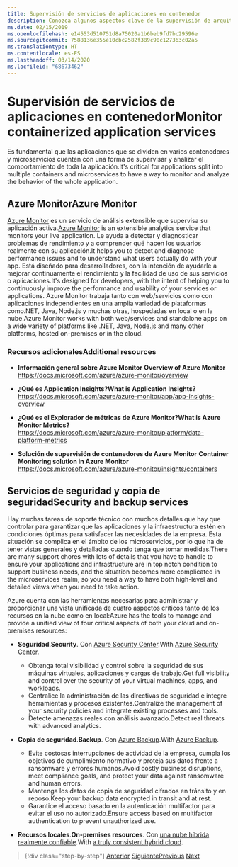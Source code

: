 ```yaml
---
title: Supervisión de servicios de aplicaciones en contenedor
description: Conozca algunos aspectos clave de la supervisión de arquitecturas de contenedor
ms.date: 02/15/2019
ms.openlocfilehash: e14553d510751d8a75020a1b6beb9fd7bc29596e
ms.sourcegitcommit: 7588136e355e10cbc2582f389c90c127363c02a5
ms.translationtype: HT
ms.contentlocale: es-ES
ms.lasthandoff: 03/14/2020
ms.locfileid: "68673462"
---
```

# <a name="monitor-containerized-application-services"></a><span data-ttu-id="ddccc-103">Supervisión de servicios de aplicaciones en contenedor</span><span class="sxs-lookup"><span data-stu-id="ddccc-103">Monitor containerized application services</span></span>

<span data-ttu-id="ddccc-104">Es fundamental que las aplicaciones que se dividen en varios contenedores y microservicios cuenten con una forma de supervisar y analizar el comportamiento de toda la aplicación.</span><span class="sxs-lookup"><span data-stu-id="ddccc-104">It's critical for applications split into multiple containers and microservices to have a way to monitor and analyze the behavior of the whole application.</span></span>

## <a name="azure-monitor"></a><span data-ttu-id="ddccc-105">Azure Monitor</span><span class="sxs-lookup"><span data-stu-id="ddccc-105">Azure Monitor</span></span>

<span data-ttu-id="ddccc-106">[Azure Monitor](https://azure.microsoft.com/services/monitor/) es un servicio de análisis extensible que supervisa su aplicación activa.</span><span class="sxs-lookup"><span data-stu-id="ddccc-106">[Azure Monitor](https://azure.microsoft.com/services/monitor/) is an extensible analytics service that monitors your live application.</span></span> <span data-ttu-id="ddccc-107">Le ayuda a detectar y diagnosticar problemas de rendimiento y a comprender qué hacen los usuarios realmente con su aplicación.</span><span class="sxs-lookup"><span data-stu-id="ddccc-107">It helps you to detect and diagnose performance issues and to understand what users actually do with your app.</span></span> <span data-ttu-id="ddccc-108">Está diseñado para desarrolladores, con la intención de ayudarle a mejorar continuamente el rendimiento y la facilidad de uso de sus servicios o aplicaciones.</span><span class="sxs-lookup"><span data-stu-id="ddccc-108">It's designed for developers, with the intent of helping you to continuously improve the performance and usability of your services or applications.</span></span> <span data-ttu-id="ddccc-109">Azure Monitor trabaja tanto con web/servicios como con aplicaciones independientes en una amplia variedad de plataformas como.NET, Java, Node.js y muchas otras, hospedadas en local o en la nube.</span><span class="sxs-lookup"><span data-stu-id="ddccc-109">Azure Monitor works with both web/services and standalone apps on a wide variety of platforms like .NET, Java, Node.js and many other platforms, hosted on-premises or in the cloud.</span></span>

### <a name="additional-resources"></a><span data-ttu-id="ddccc-110">Recursos adicionales</span><span class="sxs-lookup"><span data-stu-id="ddccc-110">Additional resources</span></span>

- <span data-ttu-id="ddccc-111">**Información general sobre Azure Monitor** </span><span class="sxs-lookup"><span data-stu-id="ddccc-111">**Overview of Azure Monitor** </span></span>\
  <https://docs.microsoft.com/azure/azure-monitor/overview>

- <span data-ttu-id="ddccc-112">**¿Qué es Application Insights?**</span><span class="sxs-lookup"><span data-stu-id="ddccc-112">**What is Application Insights?**</span></span> \
  <https://docs.microsoft.com/azure/azure-monitor/app/app-insights-overview>

- <span data-ttu-id="ddccc-113">**¿Qué es el Explorador de métricas de Azure Monitor?**</span><span class="sxs-lookup"><span data-stu-id="ddccc-113">**What is Azure Monitor Metrics?**</span></span> \
  <https://docs.microsoft.com/azure/azure-monitor/platform/data-platform-metrics>

- <span data-ttu-id="ddccc-114">**Solución de supervisión de contenedores de Azure Monitor** </span><span class="sxs-lookup"><span data-stu-id="ddccc-114">**Container Monitoring solution in Azure Monitor** </span></span>\
  <https://docs.microsoft.com/azure/azure-monitor/insights/containers>

## <a name="security-and-backup-services"></a><span data-ttu-id="ddccc-115">Servicios de seguridad y copia de seguridad</span><span class="sxs-lookup"><span data-stu-id="ddccc-115">Security and backup services</span></span>

<span data-ttu-id="ddccc-116">Hay muchas tareas de soporte técnico con muchos detalles que hay que controlar para garantizar que las aplicaciones y la infraestructura estén en condiciones óptimas para satisfacer las necesidades de la empresa. Esta situación se complica en el ámbito de los microservicios, por lo que ha de tener vistas generales y detalladas cuando tenga que tomar medidas.</span><span class="sxs-lookup"><span data-stu-id="ddccc-116">There are many support chores with lots of details that you have to handle to ensure your applications and infrastructure are in top notch condition to support business needs, and the situation becomes more complicated in the microservices realm, so you need a way to have both high-level and detailed views when you need to take action.</span></span>

<span data-ttu-id="ddccc-117">Azure cuenta con las herramientas necesarias para administrar y proporcionar una vista unificada de cuatro aspectos críticos tanto de los recursos en la nube como en local:</span><span class="sxs-lookup"><span data-stu-id="ddccc-117">Azure has the tools to manage and provide a unified view of four critical aspects of both your cloud and on-premises resources:</span></span>

- <span data-ttu-id="ddccc-118">**Seguridad**.</span><span class="sxs-lookup"><span data-stu-id="ddccc-118">**Security**.</span></span> <span data-ttu-id="ddccc-119">Con [Azure Security Center](https://azure.microsoft.com/services/security-center/).</span><span class="sxs-lookup"><span data-stu-id="ddccc-119">With [Azure Security Center](https://azure.microsoft.com/services/security-center/).</span></span>
  - <span data-ttu-id="ddccc-120">Obtenga total visibilidad y control sobre la seguridad de sus máquinas virtuales, aplicaciones y cargas de trabajo.</span><span class="sxs-lookup"><span data-stu-id="ddccc-120">Get full visibility and control over the security of your virtual machines, apps, and workloads.</span></span>
  - <span data-ttu-id="ddccc-121">Centralice la administración de las directivas de seguridad e integre herramientas y procesos existentes.</span><span class="sxs-lookup"><span data-stu-id="ddccc-121">Centralize the management of your security policies and integrate existing processes and tools.</span></span>
  - <span data-ttu-id="ddccc-122">Detecte amenazas reales con análisis avanzado.</span><span class="sxs-lookup"><span data-stu-id="ddccc-122">Detect real threats with advanced analytics.</span></span>

- <span data-ttu-id="ddccc-123">**Copia de seguridad**.</span><span class="sxs-lookup"><span data-stu-id="ddccc-123">**Backup**.</span></span> <span data-ttu-id="ddccc-124">Con [Azure Backup](https://azure.microsoft.com/services/backup/).</span><span class="sxs-lookup"><span data-stu-id="ddccc-124">With [Azure Backup](https://azure.microsoft.com/services/backup/).</span></span>
  - <span data-ttu-id="ddccc-125">Evite costosas interrupciones de actividad de la empresa, cumpla los objetivos de cumplimiento normativo y proteja sus datos frente a ransomware y errores humanos.</span><span class="sxs-lookup"><span data-stu-id="ddccc-125">Avoid costly business disruptions, meet compliance goals, and protect your data against ransomware and human errors.</span></span>
  - <span data-ttu-id="ddccc-126">Mantenga los datos de copia de seguridad cifrados en tránsito y en reposo.</span><span class="sxs-lookup"><span data-stu-id="ddccc-126">Keep your backup data encrypted in transit and at rest.</span></span>
  - <span data-ttu-id="ddccc-127">Garantice el acceso basado en la autenticación multifactor para evitar el uso no autorizado.</span><span class="sxs-lookup"><span data-stu-id="ddccc-127">Ensure access based on multifactor authentication to prevent unauthorized use.</span></span>

- <span data-ttu-id="ddccc-128">**Recursos locales**.</span><span class="sxs-lookup"><span data-stu-id="ddccc-128">**On-premises resources**.</span></span> <span data-ttu-id="ddccc-129">Con [una nube híbrida realmente confiable](https://azure.microsoft.com/resources/truly-consistent-hybrid-cloud-with-microsoft-azure/).</span><span class="sxs-lookup"><span data-stu-id="ddccc-129">With [a truly consistent hybrid cloud](https://azure.microsoft.com/resources/truly-consistent-hybrid-cloud-with-microsoft-azure/).</span></span>

>[!div class="step-by-step"]
><span data-ttu-id="ddccc-130">[Anterior](manage-production-docker-environments.md)
>[Siguiente](../key-takeaways/index.md)</span><span class="sxs-lookup"><span data-stu-id="ddccc-130">[Previous](manage-production-docker-environments.md)
[Next](../key-takeaways/index.md)</span></span>
